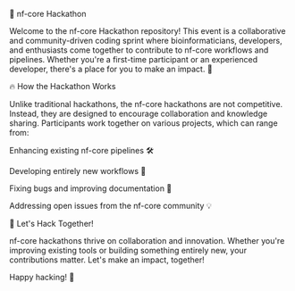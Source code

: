 🚀 nf-core Hackathon

Welcome to the nf-core Hackathon repository! This event is a collaborative and community-driven coding sprint where bioinformaticians, developers, and enthusiasts come together to contribute to nf-core workflows and pipelines. Whether you're a first-time participant or an experienced developer, there's a place for you to make an impact. 🎯

🔥 How the Hackathon Works

Unlike traditional hackathons, the nf-core hackathons are not competitive. Instead, they are designed to encourage collaboration and knowledge sharing. Participants work together on various projects, which can range from:

Enhancing existing nf-core pipelines 🛠️

Developing entirely new workflows 🔬

Fixing bugs and improving documentation 📝

Addressing open issues from the nf-core community 💡


🎉 Let's Hack Together!

nf-core hackathons thrive on collaboration and innovation. Whether you're improving existing tools or building something entirely new, your contributions matter. Let's make an impact, together!

Happy hacking! 🚀
